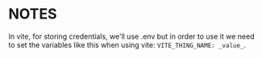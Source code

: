 # NOTES

In vite, for storing credentials, we'll use .env but in order to use it we need to set the variables like this when using vite: `VITE_THING_NAME: _value_`.
